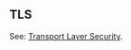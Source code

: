 ## TLS

<p class="c8"><span>See: </span><span class="c2"><a class="c3" href="#h.6hbp4j6qy89">Transport Layer Security</a></span><span class="c0">.</span></p>

